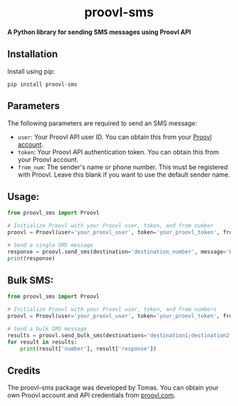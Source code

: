 <h1 align="center">proovl-sms</h1>

<p>
  <strong>A Python library for sending SMS messages using Proovl API</strong>
</p>


<h2>Installation</h2>

Install using pip:

`pip install proovl-sms`


<h2>Parameters</h2>
<p>The following parameters are required to send an SMS message:</p>

<ul>
  <li><code>user</code>: Your Proovl API user ID. You can obtain this from your <a href="https://www.proovl.com">Proovl account</a>.</li>
  <li><code>token</code>: Your Proovl API authentication token. You can obtain this from your Proovl account.</li>
  <li><code>from_num</code>: The sender's name or phone number. This must be registered with Proovl. Leave this blank if you want to use the default sender name.</li>
</ul>


<h2>Usage:</h2>


```python
from proovl_sms import Proovl

# Initialize Proovl with your Proovl user, token, and from number
proovl = Proovl(user='your_proovl_user', token='your_proovl_token', from_num='your_from_number')

# Send a single SMS message
response = proovl.send_sms(destination='destination_number', message='Hello, world!')
print(response)
```

<h2>Bulk SMS:</h2>

```python
from proovl_sms import Proovl

# Initialize Proovl with your Proovl user, token, and from numbers
proovl = Proovl(user='your_proovl_user', token='your_proovl_token', from_num='your_from_number')

# Send a bulk SMS message
results = proovl.send_bulk_sms(destinations='destination1;destination2;destination3;destination4;destination5', message='Hello, world!')
for result in results:
    print(result['number'], result['response'])
```

<h2>Credits</h2>
<p>The proovl-sms package was developed by Tomas. You can obtain your own Proovl account and API credentials from <a href="https://www.proovl.com">proovl.com</a>.</p>
